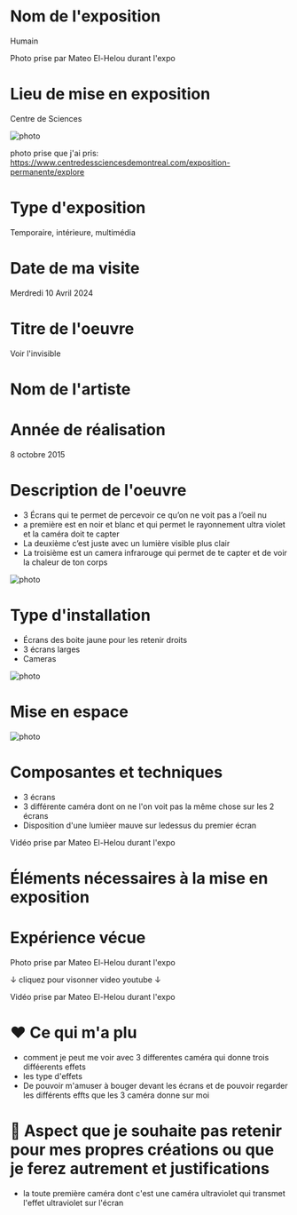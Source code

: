 # Nom de l'exposition
Humain


Photo prise par Mateo El-Helou durant l'expo


# Lieu de mise en exposition

Centre de Sciences

![photo](Media/entree.jpg)

photo prise que j'ai pris: https://www.centredessciencesdemontreal.com/exposition-permanente/explore

# Type d'exposition
Temporaire, intérieure, multimédia


# Date de ma visite
Merdredi 10 Avril 2024


# Titre de l'oeuvre
Voir l'invisible



# Nom de l'artiste


# Année de réalisation
8 octobre 2015

# Description de l'oeuvre
- 3 Écrans qui te permet de percevoir ce qu’on ne voit pas a l’oeil nu
- a première est en noir et blanc et qui permet le rayonnement ultra violet et la caméra doit te capter
- La deuxième c’est juste avec un lumière visible plus clair
- La troisième est un camera infrarouge qui permet de te capter et de voir la chaleur de ton corps

![photo](Media/ecran_multiple.jpg)

# Type d'installation

- Écrans des boite jaune pour les retenir droits
- 3 écrans larges
- Cameras

![photo](Media/lumiere_ultraviolet.jpg)


# Mise en espace
![photo](Media/mis_en_espace_3.jpg)


# Composantes et techniques
- 3 écrans
- 3 différente caméra dont on ne l'on voit pas la même chose sur les 2 écrans
- Disposition d'une lumièer mauve sur ledessus du premier écran
  



Vidéo prise par Mateo El-Helou durant l'expo



# Éléments nécessaires à la mise en exposition





# Expérience vécue



Photo prise par Mateo El-Helou durant l'expo

↓ cliquez pour visonner video youtube ↓


Vidéo prise par Mateo El-Helou durant l'expo


# ❤️ Ce qui m'a plu
- comment je peut me voir avec 3 differentes caméra qui donne trois difféerents effets
- les type d'effets
- De pouvoir m'amuser à bouger devant les écrans et de pouvoir regarder les différents effts que les 3 caméra donne sur moi



# 🤔 Aspect que je souhaite pas retenir pour mes propres créations ou que je ferez autrement et justifications

- la toute première caméra dont c'est une caméra ultraviolet qui transmet l'effet ultraviolet sur l'écran



